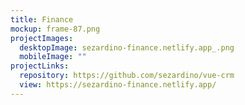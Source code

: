 ```yaml
---
title: Finance
mockup: frame-87.png
projectImages:
  desktopImage: sezardino-finance.netlify.app_.png
  mobileImage: ""
projectLinks:
  repository: https://github.com/sezardino/vue-crm
  view: https://sezardino-finance.netlify.app/
---
```

